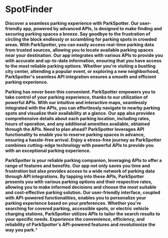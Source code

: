 # SpotFinder

**Discover a seamless parking experience with ParkSpotter. Our user-friendly app, powered by advanced APIs, is designed to make finding and securing parking spaces a breeze. Say goodbye to the frustration of circling the block endlessly or scrambling for parking spots in crowded areas. With ParkSpotter, you can easily access real-time parking data from trusted sources, allowing you to locate available parking spaces near your destination. Our app integrates with various APIs to provide you with accurate and up-to-date information, ensuring that you have access to the most reliable parking options. Whether you're visiting a bustling city center, attending a popular event, or exploring a new neighborhood, ParkSpotter's seamless API integration ensures a smooth and efficient parking experience.**

**Parking has never been this convenient. ParkSpotter empowers you to take control of your parking experience, thanks to our utilization of powerful APIs. With our intuitive and interactive maps, seamlessly integrated with the APIs, you can effortlessly navigate to nearby parking spots and visualize their availability at a glance. Our app also provides comprehensive details about each parking location, including rates, hours of operation, and any additional amenities available, obtained through the APIs. Need to plan ahead? ParkSpotter leverages API functionality to enable you to reserve parking spaces in advance, ensuring a hassle-free arrival. Enjoy a stress-free journey as ParkSpotter combines cutting-edge technology with powerful APIs to provide you with an exceptional parking experience.**

**ParkSpotter is your reliable parking companion, leveraging APIs to offer a range of features and benefits. Our app not only saves you time and frustration but also provides access to a wide network of parking data through API integrations. By tapping into these APIs, ParkSpotter presents you with various parking options and their respective rates, allowing you to make informed decisions and choose the most suitable and cost-effective parking solution. Our user-friendly interface, coupled with API-powered functionalities, enables you to personalize your parking experience based on your preferences. Whether you're searching for covered parking, accessible spots, or electric vehicle charging stations, ParkSpotter utilizes APIs to tailor the search results to your specific needs. Experience the convenience, efficiency, and reliability of ParkSpotter's API-powered features and revolutionize the way you park.***
